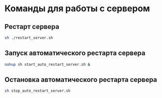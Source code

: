 # Команды для работы с сервером

## Рестарт сервера

``` bash
sh ./restart_server.sh
```

## Запуск автоматического рестарта сервера

``` bash
nohup sh start_auto_restart_server.sh &
```

## Остановка автоматического рестарта сервера

``` bash
sh stop_auto_restart_server.sh
```
